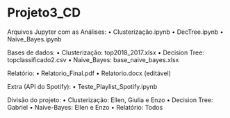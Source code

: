 # Projeto3_CD


Arquivos Jupyter com as Análises:
•	Clusterização.ipynb
•	DecTree.ipynb
•	Naive_Bayes.ipynb

Bases de dados:
•	Clusterização: top2018_2017.xlsx
•	Decision Tree: topclassificado2.csv
•	Naive_Bayes: base_naive_bayes.xlsx

Relatório:
•	Relatorio_Final.pdf
•	Relatorio.docx (editável)

Extra (API do Spotify):
•	Teste_Playlist_Spotify.ipynb

Divisão do projeto:
•	Clusterização: Ellen, Giulia e Enzo
•	Decision Tree: Gabriel
•	Naive-Bayes: Ellen e Enzo
•	Relatório: Todos

